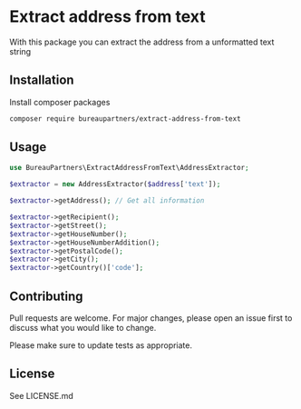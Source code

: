 # Extract address from text
With this package you can extract the address from a unformatted text string

## Installation

Install composer packages

```bash
composer require bureaupartners/extract-address-from-text
```

## Usage

```php
use BureauPartners\ExtractAddressFromText\AddressExtractor;

$extractor = new AddressExtractor($address['text']);

$extractor->getAddress(); // Get all information

$extractor->getRecipient();
$extractor->getStreet();
$extractor->getHouseNumber();
$extractor->getHouseNumberAddition();
$extractor->getPostalCode();
$extractor->getCity();
$extractor->getCountry()['code'];
```

## Contributing
Pull requests are welcome. For major changes, please open an issue first to discuss what you would like to change.

Please make sure to update tests as appropriate.

## License
See LICENSE.md
